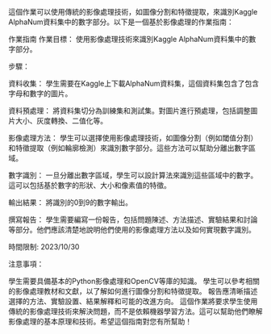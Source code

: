 這個作業可以使用傳統的影像處理技術，如圖像分割和特徵提取，來識別Kaggle AlphaNum資料集中的數字部分。以下是一個基於影像處理的作業指南：

作業指南
作業目標： 使用影像處理技術來識別Kaggle AlphaNum資料集中的數字部分。

步驟：

資料收集： 學生需要在Kaggle上下載AlphaNum資料集，這個資料集包含了包含字母和數字的圖片。

資料預處理： 將資料集切分為訓練集和測試集。對圖片進行預處理，包括調整圖片大小、灰度轉換、二值化等。

影像處理方法： 學生可以選擇使用影像處理技術，如圖像分割（例如閾值分割）和特徵提取（例如輪廓檢測）來識別數字部分。這些方法可以幫助分離出數字區域。

數字識別： 一旦分離出數字區域，學生可以設計算法來識別這些區域中的數字。這可以包括基於數字的形狀、大小和像素值的特徵。

輸出結果： 將識別的0到9的數字輸出。

撰寫報告： 學生需要編寫一份報告，包括問題陳述、方法描述、實驗結果和討論等部分。他們應該清楚地說明他們使用的影像處理方法以及如何實現數字識別。

時間限制: 2023/10/30

注意事項：

學生需要具備基本的Python影像處理和OpenCV等庫的知識。
學生可以參考相關的影像處理教材和文獻，以了解如何進行圖像分割和特徵提取。
報告應清晰描述選擇的方法、實驗設置、結果解釋和可能的改進方向。
這個作業將要求學生使用傳統的影像處理技術來解決問題，而不是依賴機器學習方法。這可以幫助他們瞭解影像處理的基本原理和技術。希望這個指南對您有所幫助！
